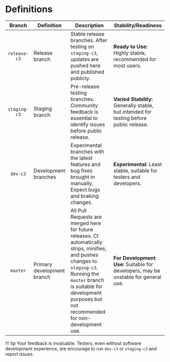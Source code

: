 # **Definitions**

|    Branch    | Definition | Description                                                                                                                                                                                                                                 | Stability/Readiness |
|:------------:|------------|---------------------------------------------------------------------------------------------------------------------------------------------------------------------------------------------------------------------------------------------|---|
| `release-c3` | Release branch | Stable release branches. After testing on `staging-c3`, updates are pushed here and published publicly.                                                                                                                            | **Ready to Use:** Highly stable, recommended for most users. |
| `staging-c3` | Staging branch | Pre-release testing branches. Community feedback is essential to identify issues before public release.                                                                                                                                     | **Varied Stability:** Generally stable, but intended for testing before public release. |
|   `dev-c3`   | Development branches | Experimental branches with the latest features and bug fixes brought in manually. Expect bugs and braking changes.                                                                                                                          | **Experimental:** Least stable, suitable for testers and developers. |
|   `master`   | Primary development branch | All Pull Requests are merged here for future releases. CI automatically strips, minifies, and pushes changes to `staging-c3`. Running the `master` branch is suitable for development purposes but not recommended for non-development use. | **For Development Use:** Suitable for developers, may be unstable for general use. |

!!! tip
    Your feedback is invaluable. Testers, even without software development experience, are encourage to run `dev-c3` or `staging-c3` and report issues.
